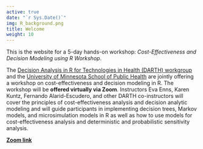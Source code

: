```yaml
---
active: true
date: "`r Sys.Date()`"
img: R_background.png
title: Welcome
weight: 10
---
```


This is the website for a 5-day hands-on workshop: *Cost-Effectiveness and Decision Modeling using R Workshop*.

The [Decision Analysis in R for Technologies in Health (DARTH) workgroup](http://darthworkgroup.com/) and the [University of Minnesota School of Public Health](https://www.sph.umn.edu/events-calendar/decision-modeling-using-r-workshop/) are jointly offering a workshop on cost-effectiveness and decision modeling in R. The workshop will be **offered virtually via Zoom**. Instructors Eva Enns, Karen Kuntz, Fernando Alarid-Escudero, and other DARTH co-instructors will cover the principles of cost-effectiveness analysis and decision analytic modeling and will guide participants in implementing decision trees, Markov models, and microsimulation models in R as well as how to use models for cost-effectiveness analysis and deterministic and probabilistic sensitivity analysis.

[**Zoom link**](https://umn.zoom.us/j/99828978314?pwd=VjBSeXRYSzZtSG4xUHF6djdYSjhJQT09)


